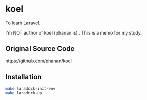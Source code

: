 # koel

To learn Laravel.

I'm NOT author of koel (phanan is) . This is a memo for my study.

## Original Source Code

<https://github.com/phanan/koel>

## Installation

```bash
make laradock-init-env
make laradock-up
```
